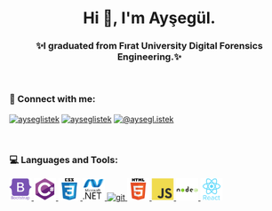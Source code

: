 <h1 align="center">Hi 👋, I'm Ayşegül.</h1>
<h3 align="center">✨I graduated from Fırat University Digital Forensics Engineering.✨</h3>
  
<br>
    <h3 align="left">💬 Connect with me:</h3>
    <p align="left">
        <a href="https://www.linkedin.com/in/ay%C5%9Feg%C3%BCl-istek-30055819a/" target="blank"><img align="center"
                src="https://raw.githubusercontent.com/rahuldkjain/github-profile-readme-generator/master/src/images/icons/Social/linked-in-alt.svg"
                alt="ayseglistek" height="30" width="40" /></a>
        <a href="https://www.instagram.com/aysegl.istek/" target="blank"><img align="center"
                src="https://raw.githubusercontent.com/rahuldkjain/github-profile-readme-generator/master/src/images/icons/Social/instagram.svg"
                alt="ayseglistek" height="30" width="40" /></a>
                <a href="https://medium.com/@aysegl.istek" target="blank" rel=”noopener”><img align="center" src="https://cdn.jsdelivr.net/npm/simple-icons@3.0.1/icons/medium.svg" alt="@aysegl.istek" height="30" width="40" /></a>
    </p>
<br>
    <h3 align="left">💻 Languages and Tools:</h3>
    <p align="left">
        <a href="https://getbootstrap.com" target="_blank" rel="noreferrer"> <img
                src="https://raw.githubusercontent.com/devicons/devicon/master/icons/bootstrap/bootstrap-plain-wordmark.svg"
                alt="bootstrap" width="40" height="40" /> </a> 
        <a href="https://www.w3schools.com/cs/" target="_blank" rel="noreferrer"> <img
                src="https://raw.githubusercontent.com/devicons/devicon/master/icons/csharp/csharp-original.svg"
                alt="csharp" width="40" height="40" /> </a> 
        <a href="https://www.w3schools.com/css/" target="_blank" rel="noreferrer"> <img
                src="https://raw.githubusercontent.com/devicons/devicon/master/icons/css3/css3-original-wordmark.svg"
                alt="css3" width="40" height="40" /> </a> 
        <a href="https://dotnet.microsoft.com/" target="_blank" rel="noreferrer"> <img
                src="https://raw.githubusercontent.com/devicons/devicon/master/icons/dot-net/dot-net-original-wordmark.svg"
                alt="dotnet" width="40" height="40" /> </a> 
        <a href="https://git-scm.com/" target="_blank" rel="noreferrer"> <img 
            src="https://www.vectorlogo.zone/logos/git-scm/git-scm-icon.svg" alt="git" width="40"
                height="40" /> </a> 
        <a href="https://www.w3.org/html/" target="_blank" rel="noreferrer"> <img
                src="https://raw.githubusercontent.com/devicons/devicon/master/icons/html5/html5-original-wordmark.svg"
                alt="html5" width="40" height="40" /> </a> 
        <a href="https://developer.mozilla.org/en-US/docs/Web/JavaScript" target="_blank" rel="noreferrer"> <img
                src="https://raw.githubusercontent.com/devicons/devicon/master/icons/javascript/javascript-original.svg"
                alt="javascript" width="40" height="40" /> </a> 
        <a href="https://nodejs.org" target="_blank" rel="noreferrer"> <img
                src="https://raw.githubusercontent.com/devicons/devicon/master/icons/nodejs/nodejs-original-wordmark.svg"
                alt="nodejs" width="40" height="40" /> </a>              
        <a href="https://reactjs.org/" target="_blank" rel="noreferrer"> <img
                src="https://raw.githubusercontent.com/devicons/devicon/master/icons/react/react-original-wordmark.svg"
                alt="react" width="40" height="40" /> </a> 
 </p>
    
<!--
**ayseglistek/ayseglistek** is a ✨ _special_ ✨ repository because its `README.md` (this file) appears on your GitHub profile.

Here are some ideas to get you started:

- 🔭 I’m currently working on ...
- 🌱 I’m currently learning ...
- 👯 I’m looking to collaborate on ...
- 🤔 I’m looking for help with ...
- 💬 Ask me about ...
- 📫 How to reach me: ...
- 😄 Pronouns: ...
- ⚡ Fun fact: ...
-->

